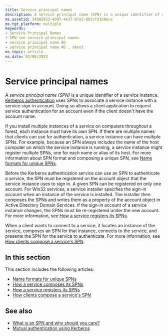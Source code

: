 ```yaml
---
title: Service principal names
description: A service principal name (SPN) is a unique identifier of a service instance.
ms.assetid: 54b02853-4097-4e37-b7a2-6b5cfd168ece
ms.tgt_platform: multiple
keywords:
- Service Principal Names
- SPN see service principal names
- service principal name AD
- service principal name AD , about
ms.topic: article
ms.date: 02/06/2023
---
```


# Service principal names

A *service principal name (SPN)* is a unique identifier of a service instance. [Kerberos authentication](mutual-authentication-using-kerberos.md) uses SPNs to associate a service instance with a service sign-in account. Doing so allows a client application to request service authentication for an account even if the client doesn't have the account name.

If you install multiple instances of a service on computers throughout a forest, each instance must have its own SPN. If there are multiple names that clients can use for authentication, a service instance can have multiple SPNs. For example, because an SPN always includes the name of the host computer on which the service instance is running, a service instance might register multiple SPNs, one for each name or alias of its host. For more information about SPN format and composing a unique SPN, see [Name formats for unique SPNs](name-formats-for-unique-spns.md).

Before the Kerberos authentication service can use an SPN to authenticate a service, the SPN must be registered on the account object that the service instance uses to sign in. A given SPN can be registered on only one account. For Win32 services, a service installer specifies the sign-in account when an instance of the service is installed. The installer then composes the SPNs and writes them as a property of the account object in Active Directory Domain Services. If the sign-in account of a service instance changes, the SPNs must be re-registered under the new account. For more information, see [How a service registers its SPNs](how-a-service-registers-its-spns.md).

When a client wants to connect to a service, it locates an instance of the service, composes an SPN for that instance, connects to the service, and presents the SPN for the service to authenticate. For more information, see [How clients compose a service's SPN](how-clients-compose-a-serviceampaposs-spn.md).

## In this section

This section includes the following articles:

- [Name formats for unique SPNs](name-formats-for-unique-spns.md)
- [How a service composes its SPNs](how-a-service-composes-its-spns.md)
- [How a service registers its SPNs](how-a-service-registers-its-spns.md)
- [How clients compose a service's SPN](how-clients-compose-a-serviceampaposs-spn.md)

## See also

- [What is an SPN and why should you care?](/archive/blogs/autz_auth_stuff/what-is-a-spn-and-why-should-you-care)
- [Mutual authentication using Kerberos](mutual-authentication-using-kerberos.md)
